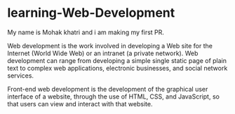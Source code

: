 # learning-Web-Development
My name is Mohak khatri and i am making my first PR.

Web development is the work involved in developing a Web site for the Internet (World Wide Web) or an intranet (a private network). Web development can range from developing a simple single static page of plain text to complex web applications, electronic businesses, and social network services.

Front-end web development is the development of the graphical user interface of a website, through the use of HTML, CSS, and JavaScript, so that users can view and interact with that website.
